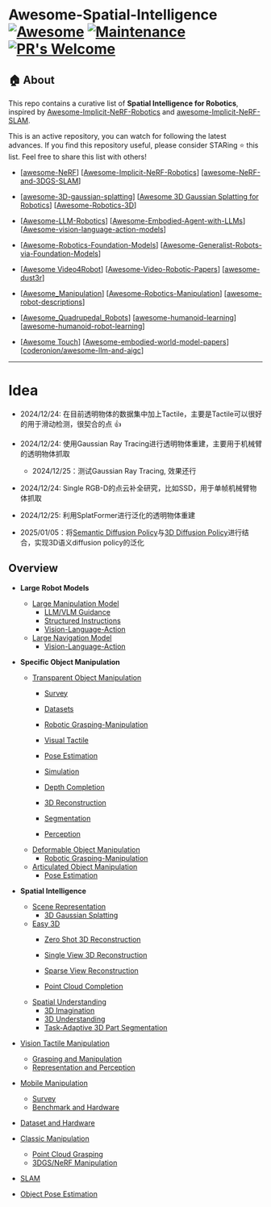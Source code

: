 # Awesome-Spatial-Intelligence [![Awesome](https://cdn.rawgit.com/sindresorhus/awesome/d7305f38d29fed78fa85652e3a63e154dd8e8829/media/badge.svg)](https://github.com/sindresorhus/awesome) [![Maintenance](https://img.shields.io/badge/Maintained%3F-yes-green.svg)](https://GitHub.com/Naereen/StrapDown.js/graphs/commit-activity) [![PR's Welcome](https://img.shields.io/badge/PRs-welcome-brightgreen.svg?style=flat)](http://makeapullrequest.com)


## 🏠 About
This repo contains a curative list of **Spatial Intelligence for Robotics**, inspired by [Awesome-Implicit-NeRF-Robotics](https://github.com/zubair-irshad/Awesome-Implicit-NeRF-Robotics)  and [awesome-Implicit-NeRF-SLAM](https://github.com/DoongLi/awesome-Implicit-NeRF-SLAM).

This is an active repository, you can watch for following the latest advances. If you find this repository useful, please consider STARing ⭐ this list. Feel free to share this list with others!

- [[awesome-NeRF](https://github.com/yenchenlin/awesome-NeRF)] [[Awesome-Implicit-NeRF-Robotics](https://github.com/zubair-irshad/Awesome-Implicit-NeRF-Robotics)] [[awesome-NeRF-and-3DGS-SLAM](https://github.com/DoongLi/awesome-NeRF-and-3DGS-SLAM)]

- [[awesome-3D-gaussian-splatting](https://github.com/MrNeRF/awesome-3D-gaussian-splatting)] [[Awesome 3D Gaussian Splatting for Robotics](https://github.com/dtc111111/awesome-3dgs-for-robotics)] [[Awesome-Robotics-3D](https://github.com/zubair-irshad/Awesome-Robotics-3D)]
- [[Awesome-LLM-Robotics](https://github.com/GT-RIPL/Awesome-LLM-Robotics)] [[Awesome-Embodied-Agent-with-LLMs](https://github.com/zchoi/Awesome-Embodied-Agent-with-LLMs)]  [[Awesome-vision-language-action-models](https://github.com/DelinQu/awesome-vision-language-action-model)]
-  [[Awesome-Robotics-Foundation-Models](https://github.com/robotics-survey/Awesome-Robotics-Foundation-Models)]  [[Awesome-Generalist-Robots-via-Foundation-Models](https://github.com/JeffreyYH/Awesome-Generalist-Robots-via-Foundation-Models)]

- [[Awesome Video4Robot](https://github.com/jmwang0117/Video4Robot)] [[Awesome-Video-Robotic-Papers](https://github.com/H-Freax/Awesome-Video-Robotic-Papers)] [[awesome-dust3r](https://github.com/ruili3/awesome-dust3r)]
- [[Awesome_Manipulation](https://github.com/curieuxjy/Awesome_Manipulation)] [[Awesome-Robotics-Manipulation](https://github.com/BaiShuanghao/Awesome-Robotics-Manipulation)] [[awesome-robot-descriptions](https://github.com/robot-descriptions/awesome-robot-descriptions)]
- [[Awesome_Quadrupedal_Robots](https://github.com/curieuxjy/Awesome_Quadrupedal_Robots)] [[awesome-humanoid-learning](https://github.com/jonyzhang2023/awesome-humanoid-learning)] [[awesome-humanoid-robot-learning](https://github.com/YanjieZe/awesome-humanoid-robot-learning)]
- [[Awesome Touch](https://github.com/linchangyi1/Awesome-Touch)] [[Awesome-embodied-world-model-papers](https://github.com/QinengWang-Aiden/Awesome-embodied-world-model-papers)] [[coderonion/awesome-llm-and-aigc](https://github.com/coderonion/awesome-llm-and-aigc)]

---
# Idea

- 2024/12/24: 在目前透明物体的数据集中加上Tactile，主要是Tactile可以很好的用于滑动检测，很契合的点 :+1:
- 2024/12/24: 使用Gaussian Ray Tracing进行透明物体重建，主要用于机械臂的透明物体抓取
  - 2024/12/25：测试Gaussian Ray Tracing, 效果还行
- 2024/12/24: Single RGB-D的点云补全研究，比如SSD，用于单帧机械臂物体抓取

- 2024/12/25: 利用SplatFormer进行泛化的透明物体重建

- 2025/01/05：将[Semantic Diffusion Policy](https://github.com/WangYixuan12/gendp)与[3D Diffusion Policy](https://github.com/YanjieZe/3D-Diffusion-Policy)进行结合，实现3D语义diffusion policy的泛化

## Overview

- **Large Robot Models**
  - [Large Manipulation Model](./topics/Large_Manipulation_Model.md)
    - [LLM/VLM Guidance](https://github.com/lif314/Awesome-Spatial-Intelligence/blob/main/topics/Large_Manipulation_Model.md#LLM/VLM-Guidance)
    - [Structured Instructions](#Structured-Instructions)
    - [Vision-Language-Action](#Vision-Language-Action)
  - [Large Navigation Model](./topics/Large_Navigation_Model.md)
    - [Vision-Language-Action](#Vision-Language-Action)
- **Specific Object Manipulation**
  - [Transparent Object Manipulation](./topics/Transparent_Object_Manipulation.md)
    - [Survey](#Survey)
    - [Datasets](#Datasets)
  
    - [Robotic Grasping-Manipulation](#Robotic-Grasping-Manipulation)
    - [Visual Tactile](#Visual-Tactile)
    - [Pose Estimation](#Pose-Estimation)
    - [Simulation](#Simulation)
    - [Depth Completion](#Depth-Completion)
    - [3D Reconstruction](#3D-Reconstruction)
    - [Segmentation](#Segmentation)
    - [Perception](#Perception)
  - [Deformable Object Manipulation](./topics/Deformable_Object_Manipulation.md)
    - [Robotic Grasping-Manipulation](#Robotic-Grasping-Manipulation)
  - [Articulated Object Manipulation](./topics/Articulated_Object_Manipulation.md)
    - [Pose Estimation](#Pose-Estimation)
- **Spatial Intelligence**
  - [Scene Representation](./topics/Scene_Representation.md)
    - [3D Gaussian Splatting](#3D-Gaussian-Splatting)
  - [Easy 3D](./topics/Easy_3D.md)
    - [Zero Shot 3D Reconstruction](#Zero-Shot-3D-Reconstruction)
    - [Single View 3D Reconstruction](#Single-View-3D-Reconstruction)
    - [Sparse View Reconstruction](#Sparse-View-Reconstruction)
  
    - [Point Cloud Completion](#Point-Cloud-Completion)
  - [Spatial Understanding](./topics/Spatial_Understanding.md)
    - [3D Imagination](#3D-Imagination)
    - [3D Understanding](#3D-Understanding)
    - [Task-Adaptive 3D Part Segmentation](#Task-Adaptive-3D-Part-Segmentation)
- [Vision Tactile Manipulation](./topics/Vision_Tactile_Manipulation.md)
  - [Grasping and Manipulation](#Grasping-and-Manipulation)
  - [Representation and Perception](#Representation-and-Perception)
- [Mobile Manipulation](./topics/Mobile_Manipulation.md)
  - [Survey](#Survey)
  - [Benchmark and Hardware](#Benchmark-and-Hardware)
- [Dataset and Hardware](./topics/Dataset_and_Hardware.md)
- [Classic Manipulation](./topics/Classic_Manipulation.md)
  - [Point Cloud Grasping](#Point-Cloud-Grasping)
  - [3DGS/NeRF Manipulation](#3DGS/NeRF-Manipulation)
- [SLAM](./topics/SLAM.md)


- [Object Pose Estimation](./topics/Object_Pose_Estimation.md)
